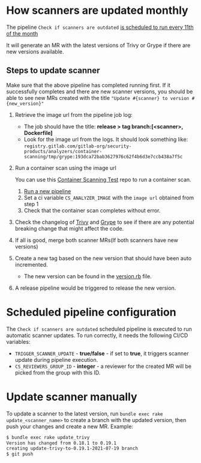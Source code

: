 # How scanners are updated monthly
The pipeline `Check if scanners are outdated` [is scheduled to run every 11th of the month](https://gitlab.com/gitlab-org/security-products/dependencies/trivy-db-glad/-/pipeline_schedules)

It will generate an MR with the latest versions of Trivy or Grype if there are new versions available.

## Steps to update scanner
Make sure that the above pipeline has completed running first. If it successfully completes and there are new scanner versions, you should be able to see new MRs created with the title `"Update #{scanner} to version #{new_version}"`

1. Retrieve the image url from the pipeline job log: 
    - The job should have the title: **release > tag branch:[\<scanner>, Dockerfile]**
    - Look for the image url from the logs. It should look something like: `registry.gitlab.com/gitlab-org/security-products/analyzers/container-scanning/tmp/grype:193dca72bab3627976c62f4b6d3e7ccb438a7f5c `
2. Run a container scan using the image url
    
    You can use this [Container Scanning Test](https://gitlab.com/gitlab-org/govern/demos/container-scanning-test) repo to run a container scan.
    1. [Run a new pipeline](https://gitlab.com/gitlab-org/govern/demos/container-scanning-test/-/pipelines/new)
    2. Set a ci variable `CS_ANALYZER_IMAGE` with the `image url` obtained from step 1
    3. Check that the container scan completes without error.
    
3. Check the changelog of [Trivy](https://github.com/aquasecurity/trivy/releases) and [Grype](https://github.com/anchore/grype/releases) to see if there are any potential breaking change that might affect the code.

4. If all is good, merge both scanner MRs(If both scanners have new versions) 

5. Create a new tag based on the new version that should have been auto incremented.
    - The new version can be found in the [version.rb](https://gitlab.com/gitlab-org/security-products/analyzers/container-scanning/-/blob/master/lib/gcs/version.rb) file. 

6. A release pipeline would be triggered to release the new version.

# Scheduled pipeline configuration

The `Check if scanners are outdated` scheduled pipeline is executed to run automatic scanner updates. To run correctly, it needs the following CI/CD variables:

* `TRIGGER_SCANNER_UPDATE` - **true/false** - if set to **true**, it triggers scanner update during pipeline execution.
* `CS_REVIEWERS_GROUP_ID` - **integer** - a reviewer for the created MR will be picked from the group with this ID.

# Update scanner manually

To update a scanner to the latest version, run `bundle exec rake update_<scanner_name>` to create a branch with the updated
version, then push your changes and create a new MR. Example:
```bash
$ bundle exec rake update_trivy
Version has changed from 0.18.1 to 0.19.1
creating update-trivy-to-0.19.1-2021-07-19 branch
$ git push
```